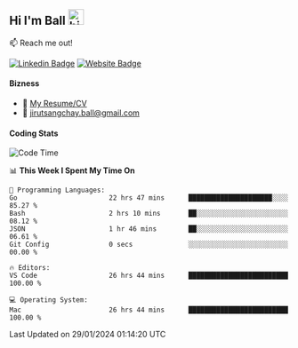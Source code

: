 ## Hi I'm Ball <img src="https://user-images.githubusercontent.com/1303154/88677602-1635ba80-d120-11ea-84d8-d263ba5fc3c0.gif" width="28px" height="28px" alt="hi">
 
:mailbox: Reach me out!

[![Linkedin Badge](https://img.shields.io/badge/-Jirut-0e76a8?style=flat&labelColor=0e76a8&logo=linkedin&logoColor=white)](https://www.linkedin.com/in/jirut-sangchay-338370251)
[![Website Badge](https://img.shields.io/badge/Website-184aa8?logo=website&logoColor=)](https://resume-jirut.web.app)

<!-- TODO: Add last video link -->
#### Bizness
- :paperclip: [My Resume/CV](https://github.com/Jirut01/Jirut01/blob/main/resume_jirut.pdf)
- :email: jirutsangchay.ball@gmail.com

#### Coding Stats


<!--START_SECTION:waka-->
![Code Time](http://img.shields.io/badge/Code%20Time-748%20hrs%2054%20mins-blue)

📊 **This Week I Spent My Time On** 

```text
💬 Programming Languages: 
Go                       22 hrs 47 mins      █████████████████████░░░░   85.27 % 
Bash                     2 hrs 10 mins       ██░░░░░░░░░░░░░░░░░░░░░░░   08.12 % 
JSON                     1 hr 46 mins        ██░░░░░░░░░░░░░░░░░░░░░░░   06.61 % 
Git Config               0 secs              ░░░░░░░░░░░░░░░░░░░░░░░░░   00.00 % 

🔥 Editors: 
VS Code                  26 hrs 44 mins      █████████████████████████   100.00 % 

💻 Operating System: 
Mac                      26 hrs 44 mins      █████████████████████████   100.00 % 
```


 Last Updated on 29/01/2024 01:14:20 UTC
<!--END_SECTION:waka-->
